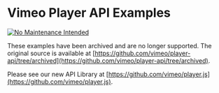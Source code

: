 # Vimeo Player API Examples

[![No Maintenance Intended](http://unmaintained.tech/badge.svg)](http://unmaintained.tech/)

These examples have been archived and are no longer supported. The original
source is available at [https://github.com/vimeo/player-api/tree/archived](https://github.com/vimeo/player-api/tree/archived).

Please see our new API Library at [https://github.com/vimeo/player.js](https://github.com/vimeo/player.js).
